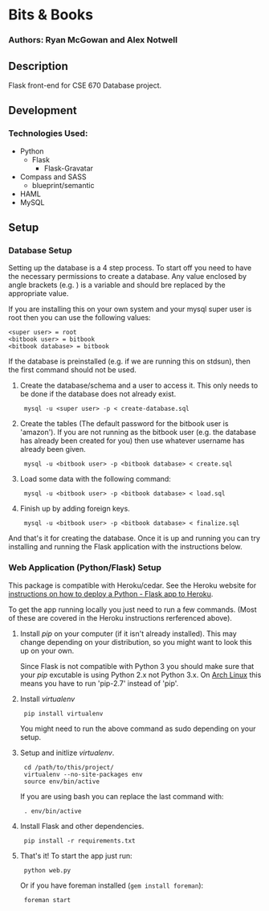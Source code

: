 # Bits & Books
### Authors: Ryan McGowan and Alex Notwell

## Description

Flask front-end for CSE 670 Database project.

## Development

### Technologies Used:

* Python
  * Flask
    * Flask-Gravatar
* Compass and SASS
  * blueprint/semantic
* HAML
* MySQL

## Setup

### Database Setup

Setting up the database is a 4 step process. To start off you need to have
the necessary permissions to create a database. Any value enclosed by angle
brackets (e.g. <variable>) is a variable and should bre replaced by the
appropriate value.

If you are installing this on your own system and your mysql super user is root
then you can use the following values:

    <super user> = root
    <bitbook user> = bitbook
    <bitbook database> = bitbook

If the database is preinstalled (e.g. if we are running this on stdsun), then
the first command should not be used.

1. Create the database/schema and a user to access it. This only needs to be
   done if the database does not already exist.

        mysql -u <super user> -p < create-database.sql

2. Create the tables (The default password for the bitbook user is 'amazon'). If
   you are not running as the bitbook user (e.g. the database has already been
   created for you) then use whatever username has already been given.

        mysql -u <bitbook user> -p <bitbook database> < create.sql

3. Load some data with the following command:

        mysql -u <bitbook user> -p <bitbook database> < load.sql

4. Finish up by adding foreign keys.

        mysql -u <bitbook user> -p <bitbook database> < finalize.sql

And that's it for creating the database. Once it is up and running you can try
installing and running the Flask application with the instructions below.

### Web Application (Python/Flask) Setup

This package is compatible with Heroku/cedar. See the Heroku website for
[instructions on how to deploy a Python - Flask app to
Heroku](http://devcenter.heroku.com/articles/python).

To get the app running locally you just need to run a few commands. (Most of
these are covered in the Heroku instructions rerferenced above).

1. Install *pip* on your computer (if it isn't already installed). This may change
   depending on your distribution, so you might want to look this up on your
   own.

   Since Flask is not compatible with Python 3 you should make sure that your
   *pip* excutable is using Python 2.x not Python 3.x. On [Arch
   Linux](http://www.archlinux.org) this means you have to run 'pip-2.7' instead
   of 'pip'.

2. Install *virtualenv*

        pip install virtualenv

   You might need to run the above command as sudo depending on your setup.

3. Setup and initlize *virtualenv*.

        cd /path/to/this/project/
        virtualenv --no-site-packages env
        source env/bin/active

   If you are using bash you can replace the last command with: 

        . env/bin/active

4. Install Flask and other dependencies.

        pip install -r requirements.txt

5. That's it! To start the app just run:

        python web.py
 
   Or if you have foreman installed (`gem install foreman`):

        foreman start
